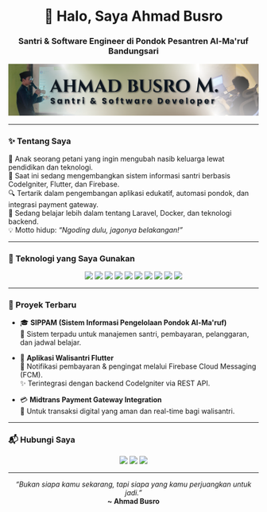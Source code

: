 <h1 align="center">👋 Halo, Saya Ahmad Busro</h1>
<h3 align="center">Santri & Software Engineer di Pondok Pesantren Al-Ma'ruf Bandungsari</h3>

<p align="center">
  <img src="https://github.com/ahmadbusrooo/ahmadbusrooo/blob/main/Untitled-1-01.png" />
</p>

---

### ✨ Tentang Saya

🌾 Anak seorang petani yang ingin mengubah nasib keluarga lewat pendidikan dan teknologi.  
🚀 Saat ini sedang mengembangkan sistem informasi santri berbasis CodeIgniter, Flutter, dan Firebase.  
🔍 Tertarik dalam pengembangan aplikasi edukatif, automasi pondok, dan integrasi payment gateway.  
📱 Sedang belajar lebih dalam tentang Laravel, Docker, dan teknologi backend.  
💡 Motto hidup: *“Ngoding dulu, jagonya belakangan!”*

---

### 🧰 Teknologi yang Saya Gunakan

<p align="center">
  <img src="https://img.shields.io/badge/PHP-777BB4?style=for-the-badge&logo=php&logoColor=white"/>
  <img src="https://img.shields.io/badge/CodeIgniter-DD4814?style=for-the-badge&logo=codeigniter&logoColor=white"/>
  <img src="https://img.shields.io/badge/Laravel-FF2D20?style=for-the-badge&logo=laravel&logoColor=white"/>
  <img src="https://img.shields.io/badge/Flutter-02569B?style=for-the-badge&logo=flutter&logoColor=white"/>
  <img src="https://img.shields.io/badge/Firebase-FFCA28?style=for-the-badge&logo=firebase&logoColor=black"/>
  <img src="https://img.shields.io/badge/MySQL-4479A1?style=for-the-badge&logo=mysql&logoColor=white"/>
  <img src="https://img.shields.io/badge/Docker-0db7ed?style=for-the-badge&logo=docker&logoColor=white"/>
  <img src="https://img.shields.io/badge/HTML-E34F26?style=for-the-badge&logo=html5&logoColor=white"/>
  <img src="https://img.shields.io/badge/CSS-1572B6?style=for-the-badge&logo=css3&logoColor=white"/>
  <img src="https://img.shields.io/badge/JavaScript-F7DF1E?style=for-the-badge&logo=javascript&logoColor=black"/>
</p>

---

### 📌 Proyek Terbaru

- 🎓 **SIPPAM (Sistem Informasi Pengelolaan Pondok Al-Ma'ruf)**  
  🔗 Sistem terpadu untuk manajemen santri, pembayaran, pelanggaran, dan jadwal belajar.
  
- 📱 **Aplikasi Walisantri Flutter**  
  🔔 Notifikasi pembayaran & pengingat melalui Firebase Cloud Messaging (FCM).  
  ✨ Terintegrasi dengan backend CodeIgniter via REST API.

- 💳 **Midtrans Payment Gateway Integration**  
  🔐 Untuk transaksi digital yang aman dan real-time bagi walisantri.

---

### 📬 Hubungi Saya

<p align="center">
  <a href="mailto:itsvgin@gmail.com"><img src="https://img.shields.io/badge/Gmail-D14836?style=for-the-badge&logo=gmail&logoColor=white"/></a>
  <a href="https://instagram.com/dea.afrizal"><img src="https://img.shields.io/badge/Instagram-E4405F?style=for-the-badge&logo=instagram&logoColor=white"/></a>
  <a href="https://youtube.com/@deaafriza"><img src="https://img.shields.io/badge/YouTube-FF0000?style=for-the-badge&logo=youtube&logoColor=white"/></a>
</p>

---

<p align="center">
  <i>“Bukan siapa kamu sekarang, tapi siapa yang kamu perjuangkan untuk jadi.”</i><br/>
  <b>~ Ahmad Busro</b>
</p>
